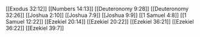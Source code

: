 [[Exodus 32:12]]
[[Numbers 14:13]]
[[Deuteronomy 9:28]]
[[Deuteronomy 32:26]]
[[Joshua 2:10]]
[[Joshua 7:9]]
[[Joshua 9:9]]
[[1 Samuel 4:8]]
[[1 Samuel 12:22]]
[[Ezekiel 20:14]]
[[Ezekiel 20:22]]
[[Ezekiel 36:21]]
[[Ezekiel 36:22]]
[[Ezekiel 39:7]]
